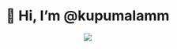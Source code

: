 <h1 align="center">
  👋 Hi, I’m @kupumalamm
</h1>
<p align="center">
  <a href="https://git.io/typing-svg"><img src="https://readme-typing-svg.herokuapp.com?font=prompt&size=25&duration=3000&lines=Bwrak+Bwrak+Bwrak+Bwrak+Bwrak"></a>
</p>

<!--
![GitHub Contributions](https://github-readme-streak-stats.herokuapp.com/?user=kupumalamm&theme=merko)
-->
